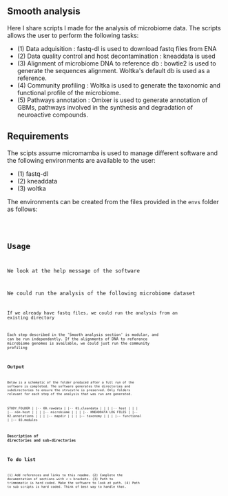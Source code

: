## Smooth analysis

Here I share scripts I made for the analysis of microbiome data. The scripts allows the user to perform the following tasks: 
* (1) Data adquisition : fastq-dl is used to download fastq files from ENA
* (2) Data quality control and host decontamination : kneaddata is used
* (3) Alignment of microbiome DNA to reference db : bowtie2 is used to generate the sequences alignment. Woltka's default db is used as a reference.
* (4) Community profiling : Woltka is used to generate the taxonomic and functional profile of the microbiome.
* (5) Pathways annotation : Omixer is used to generate annotation of GBMs, pathways involved in the synthesis and degradation of neuroactive compounds.

## Requirements

The scipts assume micromamba is used to manage different software and the following environments are available to the user:

* (1) fastq-dl
* (2) kneaddata
* (3) woltka

The environments can be created from the files provided in the `envs` folder as follows:

<CODE>

## Usage

We look at the help message of the software
<HELP MESSAGE>

We could run the analysis of the following microbiome dataset
<CODE>

If we already have fastq files, we could run the analysis from an existing directory
<CODE>

Each step described in the 'Smooth analysis section' is modular, and can be run independently. If the alignments of DNA to reference microbiome genomes is available, we could just run the community profiling
<CODE>


## Output

Below is a schematic of the folder produced after a full run of the software is completed. The software generates the directories and subdirectories to ensure the strucutre is preserved. Only folders relevant for each step of the analysis that was run are generated.

STUDY_FOLDER
	|
	|-- 00.rawdata
	|
	|-- 01.cleandata
	|	|
	|	|-- host
	|	|
	|	|-- non-host
	|	|
	|	|-- microbiome
	|	|
	|	|-- KNEADDATA LOG FILES
	|
	|-- 02.annotations
	|	|
	|	|-- mapdir
	|	|
	|	|-- taxonomy
	|	|
	|	|-- functional
	|
	|-- 03.modules

### Description of directories and sub-directories

## To do list

(1) Add references and links to this readme.
(2) Complete the documentation of sections with < > brackets.
(3) Path to trimmomatic is hard coded. Make the software to look at path.
(4) Path to sub scripts is hard coded. Think of best way to handle that. 

